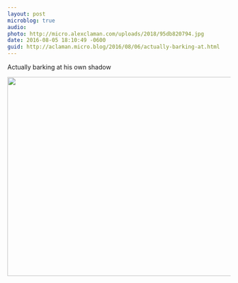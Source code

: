 ```yaml
---
layout: post
microblog: true
audio: 
photo: http://micro.alexclaman.com/uploads/2018/95db820794.jpg
date: 2016-08-05 18:10:49 -0600
guid: http://aclaman.micro.blog/2016/08/06/actually-barking-at.html
---
```

Actually barking at his own shadow

<img src="http://micro.alexclaman.com/uploads/2018/95db820794.jpg" width="600" height="449" />
